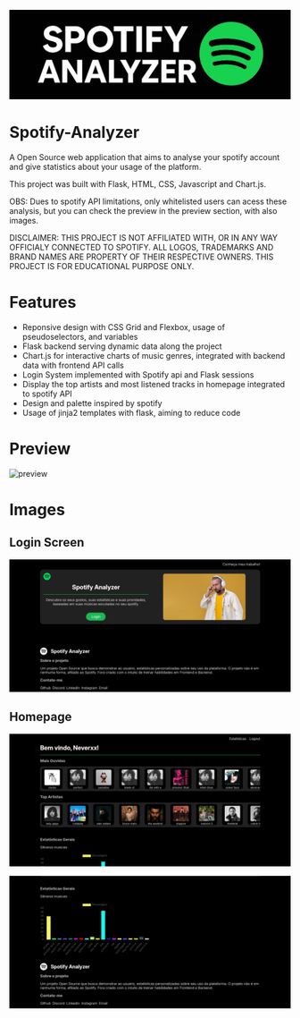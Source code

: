 ![logo](/assets/logo.png)

# Spotify-Analyzer
A Open Source web application that aims to analyse your spotify account and give statistics about your usage of the platform.

This project was built with Flask, HTML, CSS, Javascript and Chart.js.

OBS: Dues to spotify API limitations, only whitelisted users can acess these analysis, but you can check the preview in the preview section, with also images.

DISCLAIMER: THIS PROJECT IS NOT AFFILIATED WITH, OR IN ANY WAY OFFICIALY CONNECTED TO SPOTIFY. ALL LOGOS, TRADEMARKS AND BRAND NAMES ARE PROPERTY OF THEIR RESPECTIVE OWNERS. THIS PROJECT IS FOR EDUCATIONAL PURPOSE ONLY.

# Features

- Reponsive design with CSS Grid and Flexbox, usage of pseudoselectors, and variables
- Flask backend serving dynamic data along the project
- Chart.js for interactive charts of music genres, integrated with backend data with frontend API calls
- Login System implemented with Spotify api and Flask sessions
- Display the top artists and most listened tracks in homepage integrated to spotify API
- Design and palette inspired by spotify
- Usage of jinja2 templates with flask, aiming to reduce code

# Preview
![preview](https://jumpshare.com/embed/QNVXXY6aQWVtI1bXkMb6)

# Images

## Login Screen

![login](assets/image.png)


## Homepage

![homepage](assets/image2.png)

![homepage](assets/image3.png)





